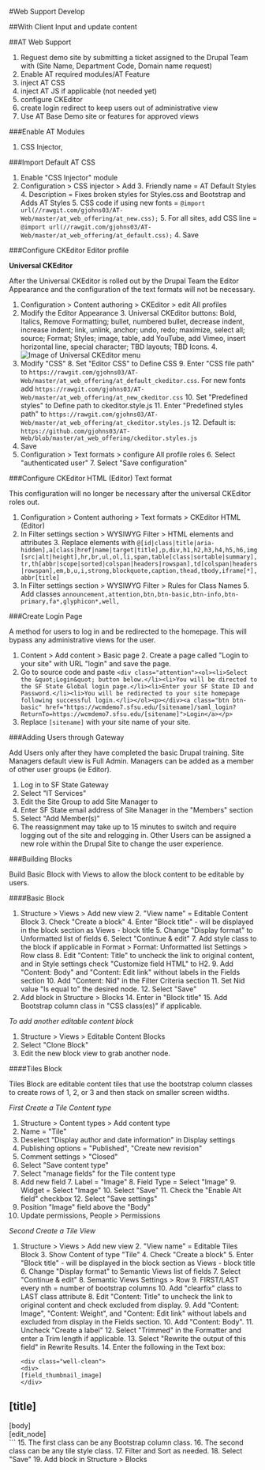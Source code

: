 #Web Support Develop

##With Client
Input and update content

##AT Web Support

1. Reguest demo site by submitting a ticket assigned to the Drupal Team with (Site Name, Department Code, Domain name request)
2. Enable AT required modules/AT Feature
3. inject AT CSS
4. inject AT JS if applicable (not needed yet)
5. configure CKEditor
6. create login redirect to keep users out of administrative view
7. Use AT Base Demo site or features for approved views

###Enable AT Modules
1. CSS Injector, 

###Import Default AT CSS

1. Enable "CSS Injector" module 
2. Configuration > CSS injector > Add
    3. Friendly name = AT Default Styles
    4. Description = Fixes broken styles for Styles.css and Bootstrap and Adds AT Styles
    5. CSS code if using new fonts = ```@import url(//rawgit.com/gjohns03/AT-Web/master/at_web_offering/at_new.css);```
    5. For all sites, add CSS line = ```@import url(//rawgit.com/gjohns03/AT-Web/master/at_web_offering/at_default.css);```
    4. Save

###Configure CKEditor Editor profile

**Universal CKEditor**

After the Universal CKEditor is rolled out by the Drupal Team the Editor Appearance and the configuration of the text formats will not be necessary.

1. Configuration > Content authoring > CKEditor > edit All profiles
2. Modify the Editor Appearance
    3. Universal CKEditor buttons: Bold, Italics, Remove Formatting; bullet, numbered bullet, decrease indent, increase indent; link, unlink, anchor; undo, redo; maximize, select all; source; Format; Styles; image, table, add YouTube, add Vimeo, insert horizontal line, special character; TBD layouts; TBD Icons.
    4. ![Image of Universal CKEditor menu](https://wcmdemo7.sfsu.edu/academic/sites/wcmdemo7.sfsu.edu.academic/files/Universal-CKEditor.jpg)
7. Modify "CSS" 
    8. Set "Editor CSS" to Define CSS
    9. Enter "CSS file path" to ```https://rawgit.com/gjohns03/AT-Web/master/at_web_offering/at_default_ckeditor.css```.  For new fonts add ```https://rawgit.com/gjohns03/AT-Web/master/at_web_offering/at_new_ckeditor.css```
    10. Set "Predefined styles" to Define path to ckeditor.style.js
    11. Enter "Predefined styles path" to ```https://rawgit.com/gjohns03/AT-Web/master/at_web_offering/at_ckeditor.styles.js```
        12. Default is: ```https://github.com/gjohns03/AT-Web/blob/master/at_web_offering/ckeditor.styles.js```
13. Save
5. Configuration > Text formats > configure All profile roles
    6. Select "authenticated user"
    7. Select "Save configuration"


###Configure CKEditor HTML (Editor) Text format

This configuration will no longer be necessary after the universal CKEditor roles out.

1. Configuration > Content authoring > Text formats > CKEditor HTML (Editor)
2. In Filter settings section > WYSIWYG Filter > HTML elements and attributes
    3. Replace elements with ```@[id|class|title|aria-hidden],a[class|href|name|target|title],p,div,h1,h2,h3,h4,h5,h6,img[src|alt|height],hr,br,ul,ol,li,span,table[class|sortable|summary],tr,th[abbr|scope|sorted|colspan|headers|rowspan],td[colspan|headers|rowspan],em,b,u,i,strong,blockquote,caption,thead,tbody,iframe[*],abbr[title]```
4. In Filter settings section > WYSIWYG Filter > Rules for Class Names
    5. Add classes ```announcement,attention,btn,btn-basic,btn-info,btn-primary,fa*,glyphicon*,well,```
    
###Create Login Page

A method for users to log in and be redirected to the homepage.  This will bypass any administrative views for the user.

1. Content > Add content > Basic page
    2. Create a page called "Login to your site" with URL "login" and save the page.
3. Go to source code and paste ```<div class="attention"><ol><li>Select the &quot;Login&quot; button below.</li><li>You will be directed to the SF State Global login page.</li><li>Enter your SF State ID and Password.</li><li>You will be redirected to your site homepage following successful login.</li></ol><p></div><a class="btn btn-basic" href="https://wcmdemo7.sfsu.edu/[sitename]/saml_login?ReturnTo=https://wcmdemo7.sfsu.edu/[sitename]">Login</a></p>```
4. Replace ```[sitename]``` with your site name of your site.


###Adding Users through Gateway

Add Users only after they have completed the basic Drupal training.  Site Managers default view is Full Admin.  Managers can be added as a member of other user groups (ie Editor).  

1. Log in to SF State Gateway
2. Select "IT Services"
3. Edit the Site Group to add Site Manager to 
4. Enter SF State email address of Site Manager in the "Members" section
5. Select "Add Member(s)"
6. The reassignment may take up to 15 minutes to switch and require logging out of the site and relogging in.
Other Users can be assigned a new role within the Drupal Site to change the user experience.

###Building Blocks

Build Basic Block with Views to allow the block content to be editable by users.

####Basic Block

1. Structure > Views > Add new view
    2. "View name" = Editable Content Block
    3. Check "Create a block"
        4. Enter "Block title" - will be displayed in the block section as Views - block title
        5. Change "Display format" to Unformatted list of fields
        6. Select "Continue & edit"
    7. Add style class to the block if applicable in Format > Format: Unformatted list Settings > Row class
    8. Edit "Content: Title" to uncheck the link to original content, and in Style settings check "Customize field HTML" to H2.
    9. Add "Content: Body" and "Content: Edit link" without labels in the Fields section
    10. Add "Content: Nid" in the Filter Criteria section
        11. Set Nid value "Is equal to" the desired node.
    12. Select "Save"
13. Add block in Structure > Blocks
    14. Enter <none> in "Block title"
    15. Add Bootstrap column class in "CSS class(es)" if applicable.

*To add another editable content block*

1. Structure > Views > Editable Content Blocks
2. Select "Clone Block" 
3. Edit the new block view to grab another node.

####Tiles Block

Tiles Block are editable content tiles that use the bootstrap column classes to create rows of 1, 2, or 3 and then stack on smaller screen widths.

*First Create a Tile Content type*

1. Structure > Content types > Add content type
2. Name = "Tile"
2. Deselect "Display author and date information" in Display settings
2. Publishing options = "Published", "Create new revision"
3. Comment settings > "Closed"
4. Select "Save content type"
5. Select "manage fields" for the Tile content type
6. Add new field
    7. Label = "Image"
    8. Field Type = Select "Image"
    9. Widget = Select "Image"
    10. Select "Save"
    11. Check the "Enable Alt field" checkbox
    12. Select "Save settings"
11. Position "Image" field above the "Body"
12. Update permissions, People > Permissions

*Second Create a Tile View*

1. Structure > Views > Add new view
    2. "View name" = Editable Tiles Block
    3. Show Content of type "Tile"
    4. Check "Create a block"
        5. Enter "Block title" - will be displayed in the block section as Views - block title
        6. Change "Display format" to Semantic Views list of fields
        7. Select "Continue & edit"
    8. Semantic Views Settings > Row
        9. FIRST/LAST every nth = number of bootstrap columns
        10. Add "clearfix" class to LAST class attribute
    8. Edit "Content: Title" to uncheck the link to original content and check excluded from display.
    9. Add "Content: Image", "Content: Weight", and "Content: Edit link" without labels and excluded from display in the Fields section.
    10. Add "Content: Body".
        11. Uncheck "Create a label"
        12. Select "Trimmed" in the Formatter and enter a Trim length if applicable.
        13. Select "Rewrite the output of this field" in Rewrite Results.
            14. Enter the following in the Text box:
    ```<div class="col-md-6">
    <div class="well-clean">
    <div>
    [field_thumbnail_image]
    </div>
<h2>[title]</h2>
<div>[body]</div>
<div>[edit_node]</div>
</div>
</div>```
            15. The first class can be any Bootstrap column class.
            16. The second class can be any tile style class.
    17. Filter and Sort as needed.
    18. Select "Save"
19. Add block in Structure > Blocks
  
